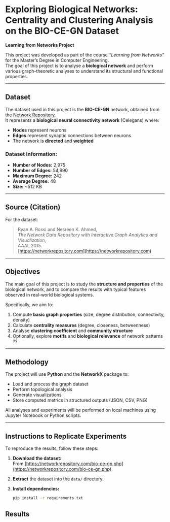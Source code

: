 # Exploring Biological Networks: Centrality and Clustering Analysis on the BIO-CE-GN Dataset
**Learning from Networks Project**

This project was developed as part of the course *“Learning from Networks”* for the Master’s Degree in Computer Engineering.  
The goal of this project is to analyse a **biological network** and perform various graph-theoretic analyses to understand its structural and functional properties.

---

## **Dataset**
The dataset used in this project is the **BIO-CE-GN** network, obtained from the [Network Repository](https://networkrepository.com/bio-ce-gn.php).  
It represents a **biological neural connectivity network** (Celegans) where:
- **Nodes** represent neurons  
- **Edges** represent synaptic connections between neurons  
- The network is **directed** and **weighted**

### Dataset Information:
- **Number of Nodes:** 2,975  
- **Number of Edges:** 54,990  
- **Maximum Degree:** 242  
- **Average Degree:** 48  
- **Size:** ~512 KB  

---

## **Source (Citation)**
For the dataset:  
> Ryan A. Rossi and Nesreen K. Ahmed,  
> *The Network Data Repository with Interactive Graph Analytics and Visualization*,  
> AAAI, 2015.  
> [https://networkrepository.com](https://networkrepository.com)

---

## **Objectives**
The main goal of this project is to study the **structure and properties** of the biological network, and to compare the results with typical features observed in real-world biological systems.

Specifically, we aim to:
1. Compute **basic graph properties** (size, degree distribution, connectivity, density)  
2. Calculate **centrality measures** (degree, closeness, betweenness)  
3. Analyse **clustering coefficient** and **community structure**  
4. Optionally, explore **motifs** and **biological relevance** of network patterns  ??

---

## **Methodology**
The project will use **Python** and the **NetworkX** package to:
- Load and process the graph dataset  
- Perform topological analysis  
- Generate visualizations  
- Store computed metrics in structured outputs (JSON, CSV, PNG)

All analyses and experiments will be performed on local machines using Jupyter Notebook or Python scripts.

---

## **Instructions to Replicate Experiments**

To reproduce the results, follow these steps:

1. **Download the dataset:**  
   From [https://networkrepository.com/bio-ce-gn.php](https://networkrepository.com/bio-ce-gn.php)

2. **Extract** the dataset into the `data/` directory.  

3. **Install dependencies:**  
   ```bash
   pip install -r requirements.txt


## **Results**
